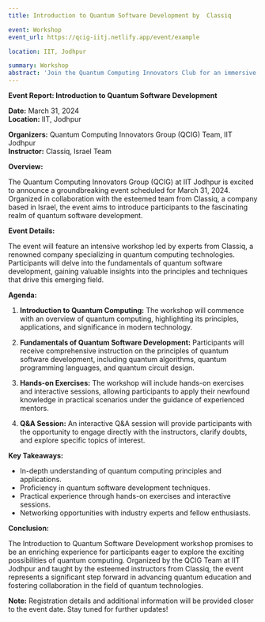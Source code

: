 ```yaml
---
title: Introduction to Quantum Software Development by  Classiq

event: Workshop
event_url: https://qcig-iitj.netlify.app/event/example

location: IIT, Jodhpur

summary: Workshop
abstract: 'Join the Quantum Computing Innovators Club for an immersive workshop on the Quantum Software Development at IIT Jodhpur on March 31, 2024. Delve into the world of quantum computing as we explore the fundamentals of Quantum computing, a powerful open source quantum computing software development framework. Dont miss this opportunity to kickstart your journey into quantum programming and innovation.'
---
```


**Event Report: Introduction to Quantum Software Development**

**Date:** March 31, 2024  
**Location:** IIT, Jodhpur

**Organizers:** Quantum Computing Innovators Group (QCIG) Team, IIT Jodhpur  
**Instructor:** Classiq, Israel Team

**Overview:**

The Quantum Computing Innovators Group (QCIG) at IIT Jodhpur is excited to announce a groundbreaking event scheduled for March 31, 2024. Organized in collaboration with the esteemed team from Classiq, a company  based in Israel, the event aims to introduce participants to the fascinating realm of quantum software development.

**Event Details:**

The event will feature an intensive workshop led by experts from Classiq, a renowned company specializing in quantum computing technologies. Participants will delve into the fundamentals of quantum software development, gaining valuable insights into the principles and techniques that drive this emerging field.

**Agenda:**

1. **Introduction to Quantum Computing:** The workshop will commence with an overview of quantum computing, highlighting its principles, applications, and significance in modern technology.

2. **Fundamentals of Quantum Software Development:** Participants will receive comprehensive instruction on the principles of quantum software development, including quantum algorithms, quantum programming languages, and quantum circuit design.

3. **Hands-on Exercises:** The workshop will include hands-on exercises and interactive sessions, allowing participants to apply their newfound knowledge in practical scenarios under the guidance of experienced mentors.

4. **Q&A Session:** An interactive Q&A session will provide participants with the opportunity to engage directly with the instructors, clarify doubts, and explore specific topics of interest.

**Key Takeaways:**

- In-depth understanding of quantum computing principles and applications.
- Proficiency in quantum software development techniques.
- Practical experience through hands-on exercises and interactive sessions.
- Networking opportunities with industry experts and fellow enthusiasts.

**Conclusion:**

The Introduction to Quantum Software Development workshop promises to be an enriching experience for participants eager to explore the exciting possibilities of quantum computing. Organized by the QCIG Team at IIT Jodhpur and taught by the esteemed instructors from Classiq, the event represents a significant step forward in advancing quantum education and fostering collaboration in the field of quantum technologies.

**Note:** Registration details and additional information will be provided closer to the event date. Stay tuned for further updates!
